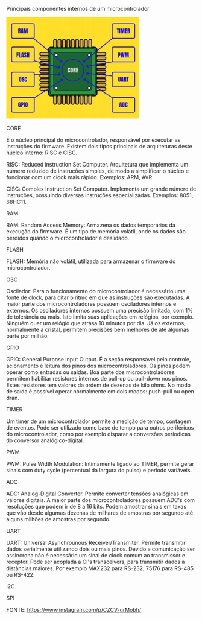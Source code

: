 Principais componentes internos de um microcontrolador


<img src="/.assets/microcontrolador.JPG">

CORE

É o núcleo principal do microcontrolador, responsável por executar as instruções do firmware.
Existem dois tipos principais de arquiteturas deste núcleo interno: RISC e CISC.

RISC: Reduced instruction Set Computer. Arquitetura que implementa um número reduzido de instruções simples, de modo a simplificar o núcleo e funcionar com um clock mais rápido. Exemplos: ARM, AVR.

CISC: Complex Instruction Set Computer. Implementa um grande número de instruções, possuindo diversas instruções especializadas. Exemplos: 8051, 68HC11.

RAM

RAM: Random Access Memory: Armazena os dados temporários da execução do firmware. É um tipo de memória volátil, onde os dados são perdidos quando o microcontrolador é deslidado.

FLASH

FLASH: Memória não volátil, utilizada para armazenar o firmware
do microcontrolador.

OSC

Oscilador: Para o funcionamento do microcontrolador é necessário uma fonte de clock, para ditar o ritmo em que as instruções são executadas.
A maior parte dos microcontroladores possuem osciladores internos e externos.
Os osciladores internos possuem uma precisão limitada, com 1% de tolerância ou mais. Isto limita suas aplicações em relógios, por exemplo.
Ninguém quer um relógio que atrasa 10 minutos por dia.
Já os externos, normalmente a cristal, permitem precisões bem melhores de até algumas parte por milhão.

GPIO

GPIO: General Purpose Input Output.
É a seção responsável pelo controle, acionamento e leitura dos pinos dos microcontroladores.
Os pinos podem operar como entradas ou saídas.
Boa parte dos microcontroladores permitem habilitar resistores internos de pull-up ou pull-down nos pinos. Estes resistores tem valores da ordem de dezenas de kilo ohms.
No modo de saída é possível operar normalmente em dois modos: push-pull ou open dran.

TIMER

Um timer de um microcontrolador permite a medição de tempo, contagem de eventos. Pode ser utilizado como base de tempo para outros periféricos do microcontrolador, como por exemplo disparar a conversões períodicas do conversor analógico-digital.

PWM

PWM: Pulse Width Modulation: Intimamente ligado ao TIMER, permite gerar sinais com duty cycle (percentual da largura do pulso) e período variáveis.

ADC

ADC: Analog-Digital Converter. Permite converter tensões analógicas em valores digitais.
A maior parte dos microcontroladores possuem ADC's com resoluções que podem ir de 8 a 16 bits.
Podem amostrar sinais em taxas que vão desde algumas dezenas de milhares de amostras por segundo até alguns milhões de amostras por segundo.

UART

UART: Universal Asynchrounous
Receiver/Transmiter.
Permite transmitir dados serialmente utilizando dois ou mais pinos.
Devido a comunicação ser assincrona não é necessário um sinal de clock comum ao transmissor e receptor.
Pode ser acoplada a CI's transceivers, para transmitir dados a distâncias maiores. Por exemplo MAX232 para RS-232, 75176 para RS-485 ou RS-422.


i2C

SPI



FONTE: https://www.instagram.com/p/CZCV-urMobh/